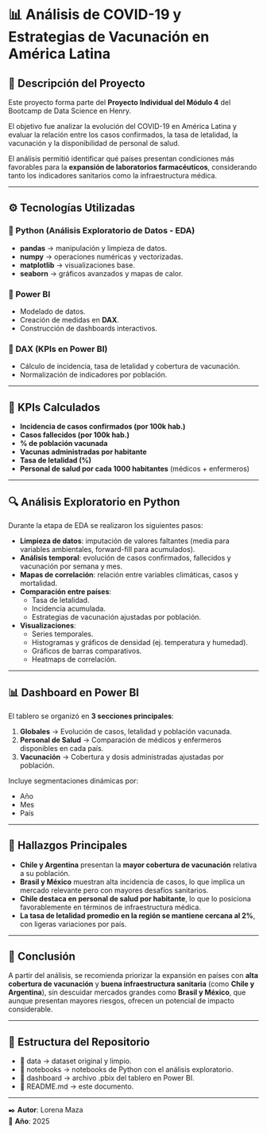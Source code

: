 # 📊 Análisis de COVID-19 y Estrategias de Vacunación en América Latina  

## 📌 Descripción del Proyecto  
Este proyecto forma parte del **Proyecto Individual del Módulo 4** del Bootcamp de Data Science en Henry.  

El objetivo fue analizar la evolución del COVID-19 en América Latina y evaluar la relación entre los casos confirmados, la tasa de letalidad, la vacunación y la disponibilidad de personal de salud.  

El análisis permitió identificar qué países presentan condiciones más favorables para la **expansión de laboratorios farmacéuticos**, considerando tanto los indicadores sanitarios como la infraestructura médica.  

---

## ⚙️ Tecnologías Utilizadas  

### 🔹 Python (Análisis Exploratorio de Datos - EDA)  
- **pandas** → manipulación y limpieza de datos.  
- **numpy** → operaciones numéricas y vectorizadas.  
- **matplotlib** → visualizaciones base.  
- **seaborn** → gráficos avanzados y mapas de calor.  

### 🔹 Power BI  
- Modelado de datos.  
- Creación de medidas en **DAX**.  
- Construcción de dashboards interactivos.  

### 🔹 DAX (KPIs en Power BI)  
- Cálculo de incidencia, tasa de letalidad y cobertura de vacunación.  
- Normalización de indicadores por población.  

---

## 🧮 KPIs Calculados  
- **Incidencia de casos confirmados (por 100k hab.)**  
- **Casos fallecidos (por 100k hab.)**  
- **% de población vacunada**  
- **Vacunas administradas por habitante**  
- **Tasa de letalidad (%)**  
- **Personal de salud por cada 1000 habitantes** (médicos + enfermeros)  

---

## 🔍 Análisis Exploratorio en Python  

Durante la etapa de EDA se realizaron los siguientes pasos:  

- **Limpieza de datos**: imputación de valores faltantes (media para variables ambientales, forward-fill para acumulados).  
- **Análisis temporal**: evolución de casos confirmados, fallecidos y vacunación por semana y mes.  
- **Mapas de correlación**: relación entre variables climáticas, casos y mortalidad.  
- **Comparación entre países**:  
  - Tasa de letalidad.  
  - Incidencia acumulada.  
  - Estrategias de vacunación ajustadas por población.  
- **Visualizaciones**:  
  - Series temporales.  
  - Histogramas y gráficos de densidad (ej. temperatura y humedad).  
  - Gráficos de barras comparativos.  
  - Heatmaps de correlación.  

---

## 📊 Dashboard en Power BI  

El tablero se organizó en **3 secciones principales**:  

1. **Globales** → Evolución de casos, letalidad y población vacunada.  
2. **Personal de Salud** → Comparación de médicos y enfermeros disponibles en cada país.  
3. **Vacunación** → Cobertura y dosis administradas ajustadas por población.  

Incluye segmentaciones dinámicas por:  
- Año  
- Mes  
- País  

---

## 🔎 Hallazgos Principales  
- **Chile y Argentina** presentan la **mayor cobertura de vacunación** relativa a su población.  
- **Brasil y México** muestran alta incidencia de casos, lo que implica un mercado relevante pero con mayores desafíos sanitarios.  
- **Chile destaca en personal de salud por habitante**, lo que lo posiciona favorablemente en términos de infraestructura médica.  
- **La tasa de letalidad promedio en la región se mantiene cercana al 2%**, con ligeras variaciones por país.  

---

## 🚀 Conclusión  
A partir del análisis, se recomienda priorizar la expansión en países con **alta cobertura de vacunación** y **buena infraestructura sanitaria** (como **Chile y Argentina**), sin descuidar mercados grandes como **Brasil y México**, que aunque presentan mayores riesgos, ofrecen un potencial de impacto considerable.  

---

## 📂 Estructura del Repositorio  
- 📁 data → dataset original y limpio.
- 📁 notebooks → notebooks de Python con el análisis exploratorio.
- 📁 dashboard → archivo .pbix del tablero en Power BI.
- 📄 README.md → este documento.

---

✒️ **Autor**: Lorena Maza  
📅 **Año**: 2025  

